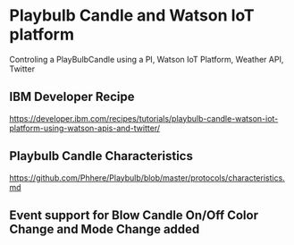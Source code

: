# Playbulb Candle and Watson IoT platform
Controling a PlayBulbCandle using a PI, Watson IoT Platform, Weather API, Twitter
## IBM Developer Recipe
https://developer.ibm.com/recipes/tutorials/playbulb-candle-watson-iot-platform-using-watson-apis-and-twitter/
## Playbulb Candle Characteristics 
https://github.com/Phhere/Playbulb/blob/master/protocols/characteristics.md
## Event support for Blow Candle On/Off Color Change and Mode Change added 

